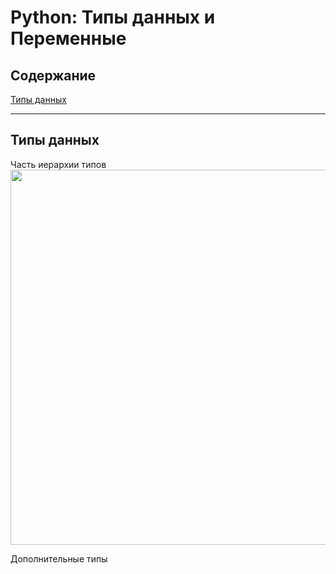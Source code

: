 # Python: Типы данных и Переменные  

## Содержание  

[Типы данных](#Типы-данных)  


----
## Типы данных
Часть иерархии типов 
<img src="https://i.ibb.co/CL8PXvh/image.png" width="800" height="600">  


Дополнительные типы
